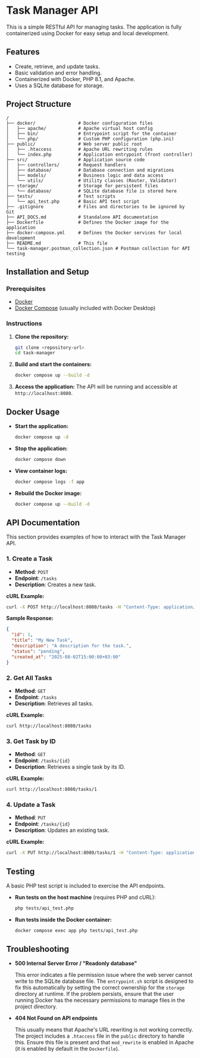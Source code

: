 # Task Manager API

This is a simple RESTful API for managing tasks. The application is fully containerized using Docker for easy setup and local development.

## Features

- Create, retrieve, and update tasks.
- Basic validation and error handling.
- Containerized with Docker, PHP 8.1, and Apache.
- Uses a SQLite database for storage.

## Project Structure

```
/
├── docker/                # Docker configuration files
│   ├── apache/            # Apache virtual host config
│   ├── bin/               # Entrypoint script for the container
│   └── php/               # Custom PHP configuration (php.ini)
├── public/                # Web server public root
│   ├── .htaccess          # Apache URL rewriting rules
│   └── index.php          # Application entrypoint (front controller)
├── src/                   # Application source code
│   ├── controllers/       # Request handlers
│   ├── database/          # Database connection and migrations
│   ├── models/            # Business logic and data access
│   └── utils/             # Utility classes (Router, Validator)
├── storage/               # Storage for persistent files
│   └── database/          # SQLite database file is stored here
├── tests/                 # Test scripts
│   └── api_test.php       # Basic API test script
├── .gitignore             # Files and directories to be ignored by Git
├── API_DOCS.md            # Standalone API documentation
├── Dockerfile             # Defines the Docker image for the application
├── docker-compose.yml     # Defines the Docker services for local development
├── README.md              # This file
└── task-manager.postman_collection.json # Postman collection for API testing
```

## Installation and Setup

### Prerequisites

- [Docker](https://docs.docker.com/get-docker/)
- [Docker Compose](https://docs.docker.com/compose/install/) (usually included with Docker Desktop)

### Instructions

1.  **Clone the repository:**
    ```bash
    git clone <repository-url>
    cd task-manager
    ```

2.  **Build and start the containers:**
    ```bash
    docker compose up --build -d
    ```

3.  **Access the application:**
    The API will be running and accessible at `http://localhost:8080`.

## Docker Usage

-   **Start the application:**
    ```bash
    docker compose up -d
    ```

-   **Stop the application:**
    ```bash
    docker compose down
    ```

-   **View container logs:**
    ```bash
    docker compose logs -f app
    ```

-   **Rebuild the Docker image:**
    ```bash
    docker compose up --build -d
    ```

## API Documentation

This section provides examples of how to interact with the Task Manager API.

### 1. Create a Task

- **Method**: `POST`
- **Endpoint**: `/tasks`
- **Description**: Creates a new task.

**cURL Example:**
```bash
curl -X POST http://localhost:8080/tasks -H "Content-Type: application/json" -d '{"title": "My New Task", "description": "A description for the task."}'
```

**Sample Response:**
```json
{
  "id": 1,
  "title": "My New Task",
  "description": "A description for the task.",
  "status": "pending",
  "created_at": "2025-08-02T15:00:00+03:00"
}
```

### 2. Get All Tasks

- **Method**: `GET`
- **Endpoint**: `/tasks`
- **Description**: Retrieves all tasks.

**cURL Example:**
```bash
curl http://localhost:8080/tasks
```

### 3. Get Task by ID

- **Method**: `GET`
- **Endpoint**: `/tasks/{id}`
- **Description**: Retrieves a single task by its ID.

**cURL Example:**
```bash
curl http://localhost:8080/tasks/1
```

### 4. Update a Task

- **Method**: `PUT`
- **Endpoint**: `/tasks/{id}`
- **Description**: Updates an existing task.

**cURL Example:**
```bash
curl -X PUT http://localhost:8080/tasks/1 -H "Content-Type: application/json" -d '{"title": "Updated Task Title", "status": "completed"}'
```

## Testing

A basic PHP test script is included to exercise the API endpoints.

-   **Run tests on the host machine** (requires PHP and cURL):
    ```bash
    php tests/api_test.php
    ```

-   **Run tests inside the Docker container:**
    ```bash
    docker compose exec app php tests/api_test.php
    ```

## Troubleshooting

-   **500 Internal Server Error / "Readonly database"**

    This error indicates a file permission issue where the web server cannot write to the SQLite database file. The `entrypoint.sh` script is designed to fix this automatically by setting the correct ownership for the `storage` directory at runtime. If the problem persists, ensure that the user running Docker has the necessary permissions to manage files in the project directory.

-   **404 Not Found on API endpoints**

    This usually means that Apache's URL rewriting is not working correctly. The project includes a `.htaccess` file in the `public` directory to handle this. Ensure this file is present and that `mod_rewrite` is enabled in Apache (it is enabled by default in the `Dockerfile`).
